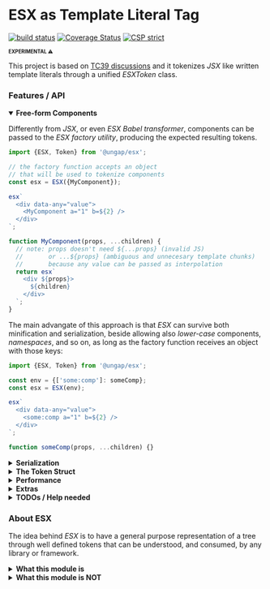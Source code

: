 # ESX as Template Literal Tag

[![build status](https://github.com/ungap/esx/actions/workflows/node.js.yml/badge.svg)](https://github.com/ungap/esx/actions) [![Coverage Status](https://coveralls.io/repos/github/ungap/esx/badge.svg?branch=main)](https://coveralls.io/github/ungap/esx?branch=main) [![CSP strict](https://webreflection.github.io/csp/strict.svg)](https://webreflection.github.io/csp/#-csp-strict)

<sup><sub>**EXPERIMENTAL** ⚠</sub></sup>

This project is based on [TC39 discussions](https://es.discourse.group/t/proposal-esx-as-core-js-feature/1511) and it tokenizes *JSX* like written template literals through a unified *ESXToken* class.

### Features / API

<details open>
<summary><strong>Free-form Components</strong></summary>

Differently from *JSX*, or even *ESX Babel transformer*, components can be passed to the *ESX factory utility*, producing the expected resulting tokens.

```js
import {ESX, Token} from '@ungap/esx';

// the factory function accepts an object
// that will be used to tokenize components
const esx = ESX({MyComponent});

esx`
  <div data-any="value">
    <MyComponent a="1" b=${2} />
  </div>
`;

function MyComponent(props, ...children) {
  // note: props doesn't need ${...props} (invalid JS)
  //       or ...${props} (ambiguous and unnecesary template chunks)
  //       because any value can be passed as interpolation
  return esx`
    <div ${props}>
      ${children}
    </div>
  `;
}
```

The main advangate of this approach is that *ESX* can survive both minification and serialization, beside allowing also *lower-case* components, *namespaces*, and so on, as long as the factory function receives an object with those keys:

```js
import {ESX, Token} from '@ungap/esx';

const env = {['some:comp']: someComp};
const esx = ESX(env);

esx`
  <div data-any="value">
    <some:comp a="1" b=${2} />
  </div>
`;

function someComp(props, ...children) {}
```

</details>

<details>
<summary><strong>Serialization</strong></summary>

Differently from other solutions based either on *DOM* or callbacks, *ESX* is simply an intermediate representation of the template literal content.

Thanks to its simple and unified *Token* shape, it can be serialized as compact, yet readable, *JSON*, surviving cross realm or environment boundaries.


```js
import {ESX, Token} from '@ungap/esx';
import {stringify, parse} from '@ungap/esx/json';

const environment = {A, B};
const esx = ESX(environment);

const program = esx`
  <A data-any="value">
    <B a="1" b=${2} />
  </A>
`;

// JSON.stringify(program, ...rest)
const str = stringify(program, ...rest);

// JSON.parse(str, ...rest)
const revived = fromJSON(str, environment, ...rest);

function A() {}
function B() {}
```

</details>

<details>
<summary><strong>The Token Struct</strong></summary>

|  field       |                 type                     |                                                                 description                                                                 |
| :----------- |:----------------------------------------:|:-------------------------------------------------------------------------------------------------------------------------------------------:|
| type         | number                                   | any of the `Token` types: `Token.ATTRIBUTE`, `Token.COMPONENT`, `Token.ELEMENT`, `Token.FRAGMENT`, `Token.INTERPOLATION` or `Token.STATIC`. |
| attributes   | (attribute \| interpolation)[]?          | meaningful only for *components* or *elements*, it's an array of *attributes* and/or *interpolations* tokens. |
| children     | (attribute \| interpolation \| token)[]? | meaningful only for *components*, *elements* or *fragments*, here referred as *token*, it's an array of *static*, *interpolation*, or *token* children. |
| dynamic      | boolean                                  | when `true` it means that future updates will change the token `value` with latest passed interpolation. *interpolation* and, optionally, *attribute* are the only one with `dynamic` equal `true`. |
| name         | string                                   | the *attribute*, *component* or *element* name, otherwise the string `#fragment`, `#interpolation` or `#static`. |
| value        | unknown?                                 | for an *attribute*, an *interpolation*, or a *static* token, it's the `value` it represents. It's always a *string* for non-dynamic attributes and static tokens, it could be anything else in other cases. *element* and *fragment* don't carry any value while *component* points at whatever reference was passed to the factory *ESX(...)* function to create the tag. |

</details>

<details>
<summary><strong>Performance</strong></summary>

  * **transformer** - the tokenizer takes less than 1ms to transform even complex templates, closing it to zero time to update the resulting structure
  * **memory** - each unique template generates *one and one only* token, updating interpolations and values *only* when the same template is executed again. This procedure grants no extra memory or Garbage Collector pressure when the same template is reused multiple times, also weakly relating the template with its own tokens to keep the heap under control
  * **serialization** - complex structures can still be serialized in less than 1ms and revived in even less than that
  * **size** - once minified and compressed, the [es.js](./es.js) file is around 990bytes while the [json.js](./json.js) helper is around 590bytes

</details>

<details>
<summary><strong>Extras</strong></summary>

  * **self-closing** - because *ESX* is fully inspired by *JSX*, and because it doesn't strictly represent neither *XML* nor *HTML* but it's closer to the former, `<self-closing />` tags are always allowed for any kind of node
  * **short-closing** - still inspired by *JSX*, any element can use the fragment shortcut to close itself. `<any-element>...</>` is perfectly allowed
  * **any interpolation** - either *attributes* or *children* can contain *Token.INTERPOLATION* entries, without expecting a spread operation, or even an object. `<el ${anyValue} />`, as example,is a perfectly valid tokenized tree

</details>

<details>
<summary><strong>TODOs / Help needed</strong></summary>

- [x] decide how to deal with types for TypeScript users / improve JSDoc TS at least around exported utilities.
- [x] align the [Babel transformer](https://github.com/ungap/babel-plugin-transform-esx) to provide the same uniqueness around tokens, so that each token is created once and only updates happen on demand.
- [ ] a *VSCode* compatible syntax highlighter to see *ESX as Template Literal* the same as *ESX* or *JSX*, with the invetibale `${}` interpolation difference, yet exactly the same contraints and highlights *JSX* has.
- [ ] a library to showcase *ESX*, either upgrading *udomsay* to use this instead of the [Babel transformer](https://github.com/ungap/babel-plugin-transform-esx), or creating a variant of that library based on this project.

</details>

### About ESX

The idea behind *ESX* is to have a general purpose representation of a tree through well defined tokens that can be understood, and consumed, by any library or framework.

<details>
<summary><strong>What this module is</strong></summary>

  * provide a way to understand interpolations and components through an always same, well defined, crawable struct
  * components can be global or scoped, as long as the factory created *tag* knows their name and can provide their values: `const tag = ESX({MyComp, Array, any: specialCase})`
  * interpolations can be part of the *attributes* list or the *children*
  * static parts within *children* are also well defined among other types: elements, fragments, components, interpolations
  * tokens are unique and (virtually) immutable, but their interpolation values get synchronously updated on repeated calls of the same template

</details>

<details>
<summary><strong>What this module is NOT</strong></summary>

  * a way to handle *HTML* specifications or create *DOM* related only solutions. The *DOM* and any *HTML* specs is fully ignored, including the names any element can have, or its attributes. `@click`, `?disabled`, `.setter`, these are all valid attributes represented with their name, including literally any special char that is not a *space*
  * a way to handle *XML* specifications or create *XML* related only solution. Similarly with the previous point, *ESX* is general purpose, and simple, by design

</details>
